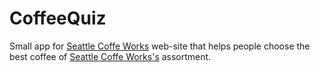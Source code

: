 # CoffeeQuiz
Small app for [Seattle Coffe Works](https://www.seattlecoffeeworks.com/) web-site that helps people choose the best coffee of [Seattle Coffe Works's](https://www.seattlecoffeeworks.com/) assortment.
